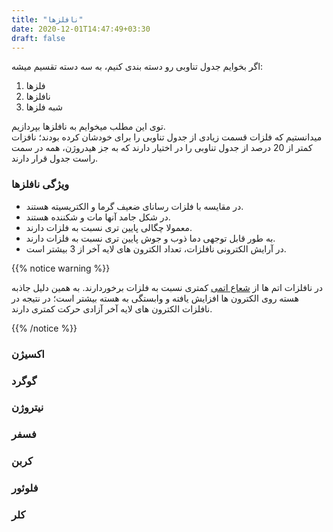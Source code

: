 ```yaml
---
title: "نافلزها"
date: 2020-12-01T14:47:49+03:30
draft: false
---
```


اگر بخوایم جدول تناوبی رو دسته بندی کنیم، به سه دسته تقسیم میشه:
1. فلزها
2. نافلزها
3. شبه فلزها  

توی این مطلب میخوایم به نافلزها بپردازیم.  
میدانستیم که فلزات قسمت زیادی از جدول تناوبی را برای خودشان کرده بودند؛ نافزات کمتر از 20 درصد از جدول تناوبی را در اختیار دارند که به جز هیدروژن، همه در سمت راست جدول قرار دارند.  

### ویژگی نافلزها
- در مقایسه با فلزات رسانای ضعیف گرما و الکتریسیته هستند.
- در شکل جامد آنها مات و شکننده هستند.
- معمولا چگالی پایین تری نسبت به فلزات دارند.
- به طور قابل توجهی دما ذوب و جوش پایین تری نسبت به فلزات دارند.
- در آرایش الکترونی نافلزات، تعداد الکترون های لایه آخر از 3 بیشتر است.  


{{% notice warning %}}

در نافلزات اتم ها از <a href="../atomic-radius">شعاع اتمی</a> کمتری نسبت به فلزات برخوردارند. به همین دلیل جاذبه هسته روی الکترون ها افزایش یافته و وابستگی به هسته بیشتر است؛ در نتیجه در نافلزات الکترون های لایه آخر آزادی حرکت کمتری دارند.

{{% /notice %}}

### اکسیژن


### گوگرد

### نیتروژن

### فسفر

### کربن

### فلوئور

### کلر

